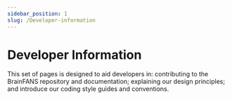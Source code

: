 ```yaml
---
sidebar_position: 1
slug: /Developer-information
---
```


# Developer Information

This set of pages is designed to aid developers in: contributing to the BrainFANS repository and documentation; explaining our design principles; and introduce our coding style guides and conventions.
